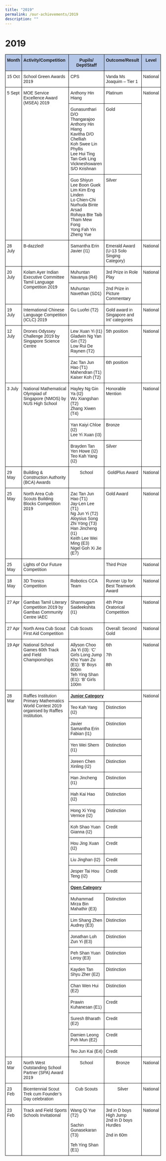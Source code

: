 ```yaml
---
title: "2019"
permalink: /our-achievements/2019
description: ""
---
```

# 2019

<style type="text/css">
.tg  {border-collapse:collapse;border-spacing:0;}
.tg td{border-color:black;border-style:solid;border-width:1px;font-family:Arial, sans-serif;font-size:14px;
  overflow:hidden;padding:10px 5px;word-break:normal;}
.tg th{border-color:black;border-style:solid;border-width:1px;font-family:Arial, sans-serif;font-size:14px;
  font-weight:normal;overflow:hidden;padding:10px 5px;word-break:normal;}
.tg .tg-ba4e{background-color:#B4C6E7;font-weight:bold;text-align:center;vertical-align:top}
.tg .tg-va4t{background-color:#FFF;font-weight:bold;text-align:left;text-decoration:underline;vertical-align:top}
.tg .tg-vp9w{background-color:#B4C6E7;font-weight:bold;text-align:left;vertical-align:top}
.tg .tg-ktyi{background-color:#FFF;text-align:left;vertical-align:top}
.tg .tg-7yig{background-color:#FFF;text-align:center;vertical-align:top}
</style>
<table class="tg">
<thead>
  <tr>
    <th class="tg-ba4e">Month</th>
    <th class="tg-vp9w">Activity/Competition</th>
    <th class="tg-ba4e">Pupils/ Dept/Staff</th>
    <th class="tg-vp9w">Outcome/Result</th>
    <th class="tg-ba4e">Level</th>
  </tr>
</thead>
<tbody>
  <tr>
    <td class="tg-ktyi">15 Oct</td>
    <td class="tg-ktyi">School Green Awards 2019<br> </td>
    <td class="tg-ktyi">CPS</td>
    <td class="tg-ktyi">Vanda Ms Joaquim – Tier 1</td>
    <td class="tg-ktyi">National</td>
  </tr>
  <tr>
    <td class="tg-ktyi" rowspan="3">5 Sept</td>
    <td class="tg-ktyi" rowspan="3">MOE Service Excellence Award (MSEA) 2019</td>
    <td class="tg-ktyi">Anthony Hin Hiang</td>
    <td class="tg-ktyi">Platinum</td>
    <td class="tg-ktyi" rowspan="3">National</td>
  </tr>
  <tr>
    <td class="tg-ktyi">Gunasunthari D/O Thangarajoo<br>Anthony Hin Hiang<br>Kavitha D/O Chelliah<br>Koh Swee Lin Phyllis<br>Lee Hui Ting<br>Tan Gek Ling<br>Vickneshswaren S/O Krishnan</td>
    <td class="tg-ktyi">Gold</td>
  </tr>
  <tr>
    <td class="tg-ktyi">Guo Shiyun<br>Lee Boon Guek<br>Lim Kim Eng Linden<br>Lo Chien-Chi<br>Nurhuda Binte Arsad<br>Rohaya Bte Taib<br>Tham Mew Fong<br>Yong Fah Yin<br>Zheng Yue</td>
    <td class="tg-ktyi">Silver</td>
  </tr>
  <tr>
    <td class="tg-ktyi">28 July</td>
    <td class="tg-ktyi">B-dazzled!</td>
    <td class="tg-ktyi">Samantha Erin Javier (I1)</td>
    <td class="tg-ktyi">Emerald Award (U-13 Solo Singing Category)</td>
    <td class="tg-ktyi">National</td>
  </tr>
  <tr>
    <td class="tg-ktyi" rowspan="2">20 July</td>
    <td class="tg-ktyi" rowspan="2">Kolam Ayer Indian Executive Committee Tamil Language Competition 2019<br> </td>
    <td class="tg-ktyi">Muhuntan Navanya (R4)</td>
    <td class="tg-ktyi">3rd Prize in Role Play</td>
    <td class="tg-ktyi" rowspan="2">National</td>
  </tr>
  <tr>
    <td class="tg-ktyi">Muhuntan Navethan (SD1)</td>
    <td class="tg-ktyi">2nd Prize in Picture Commentary</td>
  </tr>
  <tr>
    <td class="tg-ktyi">19 July</td>
    <td class="tg-ktyi">International Chinese Language Competition (ICLC) 2019</td>
    <td class="tg-ktyi">Gu Luofei (T2)</td>
    <td class="tg-ktyi">Gold award in Singapore and Int’ categories</td>
    <td class="tg-ktyi">National</td>
  </tr>
  <tr>
    <td class="tg-ktyi" rowspan="2">12 July</td>
    <td class="tg-ktyi" rowspan="2">Drones Odyssey Challenge 2019 by Singapore Science Centre</td>
    <td class="tg-ktyi">Lew Xuan Yi (I1)     <br>Gladwin Ng Yan Gin (T2)<br>Low Rui De Raynen (T2)</td>
    <td class="tg-ktyi">5th position<br> <br> </td>
    <td class="tg-ktyi" rowspan="2">National</td>
  </tr>
  <tr>
    <td class="tg-ktyi">Zac Tan Jun Hao (T1)<br>Mahendran (T1)        <br>Kaiser Koh (T2)</td>
    <td class="tg-ktyi">6th position<br> </td>
  </tr>
  <tr>
    <td class="tg-ktyi" rowspan="3">3 July</td>
    <td class="tg-ktyi" rowspan="3">National Mathematical Olympiad of Singapore (NMOS) by NUS High School</td>
    <td class="tg-ktyi">Hayley Ng Gin Ya (I2)<br>Wu Xiangshan (T2)<br>Zhang Xiwen (T4)</td>
    <td class="tg-ktyi">Honorable Mention</td>
    <td class="tg-ktyi" rowspan="3">National</td>
  </tr>
  <tr>
    <td class="tg-ktyi">Yan Kaiyi Chloe (I2)<br>Lee Yi Xuan (I3)</td>
    <td class="tg-ktyi">Bronze</td>
  </tr>
  <tr>
    <td class="tg-ktyi">Brayden Tan Yen Howe (I2)<br>Teo Kah Yang (I2)<br> </td>
    <td class="tg-ktyi">Silver<br> </td>
  </tr>
  <tr>
    <td class="tg-ktyi">29 May</td>
    <td class="tg-ktyi">Building &amp; Construction Authority (BCA) Awards</td>
    <td class="tg-7yig">School</td>
    <td class="tg-7yig">GoldPlus Award</td>
    <td class="tg-ktyi">National</td>
  </tr>
  <tr>
    <td class="tg-ktyi">25 May</td>
    <td class="tg-ktyi">North Area Cub Scouts Building Blocks Competition 2019</td>
    <td class="tg-ktyi">Zac Tan Jun Hao (T1)<br>Jay-Len Lee (T1)<br>Ng Jun Yi (T2)<br>Aloysius Song Zhi Yöng (T3)<br>Han Jincheng (I1)<br>Keith Lee Wei Ming (E3)<br>Nigel Goh Xi Jie (E7)<br> </td>
    <td class="tg-ktyi">Gold Award</td>
    <td class="tg-ktyi">National</td>
  </tr>
  <tr>
    <td class="tg-ktyi">25 May</td>
    <td class="tg-ktyi">Lights of Our Future Competition</td>
    <td class="tg-ktyi"> </td>
    <td class="tg-ktyi">Third Prize</td>
    <td class="tg-ktyi">National</td>
  </tr>
  <tr>
    <td class="tg-ktyi">18 May</td>
    <td class="tg-ktyi">3D Tronics Competition</td>
    <td class="tg-ktyi">Robotics CCA Team</td>
    <td class="tg-ktyi">Runner Up for Best Teamwork Award</td>
    <td class="tg-ktyi">National</td>
  </tr>
  <tr>
    <td class="tg-ktyi">27 Apr</td>
    <td class="tg-ktyi">Gambas Tamil  Literary Competition 2019 by  Gambas Community Centre IAEC</td>
    <td class="tg-ktyi">Shanmugam Saideekshita (I1)<br> </td>
    <td class="tg-ktyi">4th Prize  Oratorical Competition</td>
    <td class="tg-ktyi">National</td>
  </tr>
  <tr>
    <td class="tg-ktyi">27 Apr</td>
    <td class="tg-ktyi">North Area Cub Scout First Aid Competition</td>
    <td class="tg-ktyi">Cub Scouts</td>
    <td class="tg-ktyi">Overall: Second<br>Gold</td>
    <td class="tg-ktyi">National</td>
  </tr>
  <tr>
    <td class="tg-ktyi">19 Apr</td>
    <td class="tg-ktyi">National School Games 60th Track and Field Championships</td>
    <td class="tg-ktyi">Allyson Choo Jia Yi (I3): ‘C’ Girls Long Jump<br>Kho Yuan Zu (E1): ‘B’ Boys 600m<br>Teh Ying Shan (E1): ‘B’ Girls 100m</td>
    <td class="tg-ktyi">6th<br> <br>7th<br> <br>8th</td>
    <td class="tg-ktyi">National</td>
  </tr>
  <tr>
    <td class="tg-ktyi" rowspan="23">28 Mar</td>
    <td class="tg-ktyi" rowspan="23">Raffles Institution Primary Mathematics World Contest 2019 organised by Raffles Institution.</td>
    <td class="tg-va4t" colspan="2">Junior Category</td>
    <td class="tg-ktyi" rowspan="23">National</td>
  </tr>
  <tr>
    <td class="tg-ktyi">Teo Kah Yang (I2)</td>
    <td class="tg-ktyi">Distinction</td>
  </tr>
  <tr>
    <td class="tg-ktyi">Javier Samantha Erin Fabian (I1)</td>
    <td class="tg-ktyi">Distinction</td>
  </tr>
  <tr>
    <td class="tg-ktyi">Yen Wei Shern (I1)</td>
    <td class="tg-ktyi">Distinction</td>
  </tr>
  <tr>
    <td class="tg-ktyi">Joreen Chen Xinling (I2)</td>
    <td class="tg-ktyi">Distinction</td>
  </tr>
  <tr>
    <td class="tg-ktyi">Han Jincheng (I1)<br> </td>
    <td class="tg-ktyi">Distinction</td>
  </tr>
  <tr>
    <td class="tg-ktyi">Hah Kai Hao (I2)<br> </td>
    <td class="tg-ktyi">Distinction</td>
  </tr>
  <tr>
    <td class="tg-ktyi">Hong Xi Ying Vernice (I2)</td>
    <td class="tg-ktyi">Distinction</td>
  </tr>
  <tr>
    <td class="tg-ktyi">Koh Shao Yuan Gianna (I2)</td>
    <td class="tg-ktyi">Credit</td>
  </tr>
  <tr>
    <td class="tg-ktyi">Hou Jing Xuan (I2)<br> </td>
    <td class="tg-ktyi">Credit</td>
  </tr>
  <tr>
    <td class="tg-ktyi">Liu Jinghan (I2)<br> </td>
    <td class="tg-ktyi">Credit</td>
  </tr>
  <tr>
    <td class="tg-ktyi">Jesper Tai Hou Teng (I2)</td>
    <td class="tg-ktyi">Credit</td>
  </tr>
  <tr>
    <td class="tg-va4t" colspan="2">Open Category</td>
  </tr>
  <tr>
    <td class="tg-ktyi">Muhammad Mirza Bin Mahathir (E3)</td>
    <td class="tg-ktyi">Distinction</td>
  </tr>
  <tr>
    <td class="tg-ktyi">Lim Shang Zhen Audrey (E3)</td>
    <td class="tg-ktyi">Distinction</td>
  </tr>
  <tr>
    <td class="tg-ktyi">Jonathan Loh Zun Yi (E3)</td>
    <td class="tg-ktyi">Distinction</td>
  </tr>
  <tr>
    <td class="tg-ktyi">Peh Shan Yuan Leroy (E3)</td>
    <td class="tg-ktyi">Distinction</td>
  </tr>
  <tr>
    <td class="tg-ktyi">Kayden Tan Shyu Zher (E2)</td>
    <td class="tg-ktyi">Distinction</td>
  </tr>
  <tr>
    <td class="tg-ktyi">Chan Wen Hui (E2)</td>
    <td class="tg-ktyi">Distinction</td>
  </tr>
  <tr>
    <td class="tg-ktyi">Prawin Kuhanesan (E1)</td>
    <td class="tg-ktyi">Credit</td>
  </tr>
  <tr>
    <td class="tg-ktyi">Suresh Bharath (E2)</td>
    <td class="tg-ktyi">Credit</td>
  </tr>
  <tr>
    <td class="tg-ktyi">Damien Leong Poh Mun (E2)</td>
    <td class="tg-ktyi">Credit</td>
  </tr>
  <tr>
    <td class="tg-ktyi">Teo Jun Kai (E4)</td>
    <td class="tg-ktyi">Credit</td>
  </tr>
  <tr>
    <td class="tg-ktyi">10 Mar</td>
    <td class="tg-ktyi">North West Outstanding School Partner (SPA) Award 2019</td>
    <td class="tg-7yig">School</td>
    <td class="tg-7yig">Bronze</td>
    <td class="tg-ktyi">National</td>
  </tr>
  <tr>
    <td class="tg-ktyi">23 Feb</td>
    <td class="tg-ktyi">Bicentennial Scout Trek cum Founder’s Day celebration</td>
    <td class="tg-7yig">Cub Scouts</td>
    <td class="tg-7yig">Silver</td>
    <td class="tg-ktyi">National</td>
  </tr>
  <tr>
    <td class="tg-ktyi">23 Feb</td>
    <td class="tg-ktyi">Track and Field Sports Schools Invitational</td>
    <td class="tg-ktyi">Wang Qi Yue (T2)<br> <br>Sachin Gunasekaran (T3)<br> <br>Teh Ying Shan (E1)</td>
    <td class="tg-ktyi">3rd in D boys High Jump<br>2nd in D boys Hurdles<br> <br>2nd in 60m</td>
    <td class="tg-ktyi">National</td>
  </tr>
</tbody>
</table>